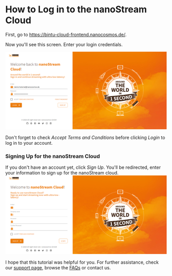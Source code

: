 # How to Log in to the nanoStream Cloud

First, go to https://bintu-cloud-frontend.nanocosmos.de/.

Now you'll see this screen. Enter your login credentials.

![login](../assets/cloud-frontend-v2/login.png)

Don't forget to check *Accept Terms and Conditions* before clicking *Login* to log in to your account. 

### Signing Up for the nanoStream Cloud

If you don't have an account yet, click *Sign Up*. You'll be redirected, enter your information to sign up for the nanoStream cloud.
![signing-up](../assets/cloud-frontend-v2/sign-up.png)


I hope that this tutorial was helpful for you. For further assistance, check our [support page](https://docs.nanocosmos.de/), browse the [FAQs](https://docs.nanocosmos.de/docs/faq/faq_streaming/) or contact us.